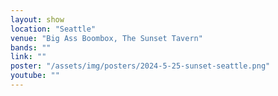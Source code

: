 ```yaml
---
layout: show
location: "Seattle"
venue: "Big Ass Boombox, The Sunset Tavern"
bands: ""
link: ""
poster: "/assets/img/posters/2024-5-25-sunset-seattle.png"
youtube: ""
---
```



